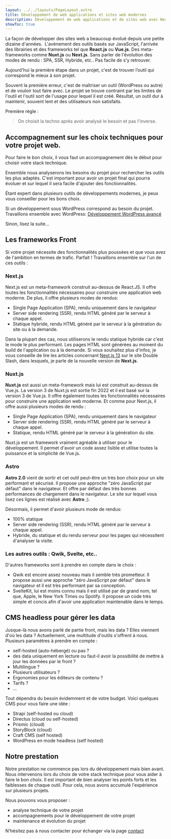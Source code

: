 ```yaml
---
layout: ../../layouts/PageLayout.astro
title: Développement de web applications et sites web modernes
description: Développement de web applications et de sites web avec Next.js, Astro, Nuxt.js.
showToc: true
---
```


La façon de développer des sites web a beaucoup évolué depuis une petite dizaine d'années. 
L'avènement des outils basés sur JavaScript, l'arrivée des librairies et des frameworks tel que **React.js** ou **Vue.js**. Des meta-frameworks comme **Nuxt.js** ou **Next.js**.
Sans parler de l'évolution des modes de rendu : SPA, SSR, Hybride, etc..
Pas facile de s'y retrouver.

Aujourd'hui la première étape dans un projet, c'est de trouver l’outil qui correspond le mieux à son projet.

Souvent la première erreur, c'est de maîtriser un outil (WordPress ou autre) et de vouloir tout faire avec. Le projet se trouve contraint par les limites de l'outil et l'outil sort de l'usage pour lequel il est créé.
Résultat, un outil dur à maintenir, souvent lent et des utilisateurs non satisfaits.

Première règle :

> On choisit la techno après avoir analysé le besoin et pas l'inverse.

## Accompagnement sur les choix techniques pour votre projet web.

Pour faire le bon choix, il vous faut un accompagnement dès le début pour choisir votre stack technique.

Ensemble nous analyserons les besoins du projet pour rechercher les outils les plus adaptés.
C'est important pour avoir un projet final qui pourra évoluer et sur lequel il sera facile d'ajouter des fonctionnalités.

Étant expert dans plusieurs outils de développements modernes, je peux vous conseiller pour les bons choix.

Si un développement sous WordPress correspond au besoin du projet. Travaillons ensemble avec WordPress: [Développement WordPress avancé](/services/developpement-wordpress-avance)

Sinon, lisez la suite...

## Les frameworks Front

Si votre projet nécessite des fonctionnalités plus poussées et que vous avez de l'ambition en termes de trafic. Parfait ! Travaillons ensemble sur l'un de ces outils :

### Next.js

Next.js est un meta-framework construit au-dessus de React.JS. Il offre toutes les fonctionnalités nécessaires pour construire une application web moderne.
De plus, il offre plusieurs modes de rendus:

- Single Page Application (SPA), rendu uniquement dans le navigateur
- Server side rendering (SSR), rendu HTML généré par le serveur à chaque appel.
- Statique hybride, rendu HTML généré par le serveur à la génération du site ou à la demande.

Dans la plupart des cas, nous utiliserons le rendu statique hybride car c'est le mode le plus performant.
Les pages HTML sont générées au moment du build de l'application ou à la demande.
Si vous souhaitez plus d'infos, je vous conseille de lire les articles concernant [Next.js 13](https://double-slash.dev/articles/next-js-13-intro/) sur le site Double Slash, dans lesquels, je parle de la nouvelle version de **Next.js**.

### Nuxt.js

**Nuxt.js** est aussi un meta-framework mais lui est construit au-dessus de Vue.js.
La version 3 de Nuxt.js est sortie fin 2022 et il est basé sur la version 3 de Vue.js.
Il offre également toutes les fonctionnalités nécessaires pour construire une application web moderne.
Et comme pour Next.js, il offre aussi plusieurs modes de rendu :

- Single Page Application (SPA), rendu uniquement dans le navigateur
- Server side rendering (SSR), rendu HTML généré par le serveur à chaque appel.
- Statique, rendu HTML généré par le serveur à la génération du site.

Nuxt.js est un framework vraiment agréable à utiliser pour le développement. Il permet d'avoir un code assez lisible et utilise toutes la puissance et la simplicité de Vue.js.

### Astro

**Astro 2.0** vient de sortir et cet outil peut-être un très bon choix pour un site performant et sécurisé. Il propose une approche "zéro JavaScript par défaut" dans le navigateur. Et offre par défaut des très bonnes performances de chargement dans le navigateur.
Le site sur lequel vous lisez ces lignes est réalisé avec **Astro** ;).

Désormais, il permet d'avoir plusieurs mode de rendus:
- 100% statique
- Server side rendering (SSR), rendu HTML généré par le serveur à chaque appel.
- Hybride, du statique et du rendu serveur pour les pages qui nécessitent d'analyser la visite.


### Les autres outils : Qwik, Svelte, etc..

D'autres frameworks sont à prendre en compte dans le choix :

- Qwik est encore assez nouveau mais il semble très prometteur. Il propose aussi une approche "zéro JavaScript par défaut" dans le navigateur et il est très performant par sa conception.
- SvelteKit, lui est moins connu mais il est utilisé par de grand nom, tel que, Apple, le New York Times ou Spotify. Il propose un code très simple et concis afin d'avoir une application maintenable dans le temps.

## CMS headless pour gérer les data

Jusque-là nous avons parlé de partie front, mais les data ? Elles viennent d'où les data ?
Actuellement, une multitude d'outils s'offrent à nous. 
Plusieurs paramètres à prendre en compte :

- self-hosted (auto-hébergé) ou pas ?
- des data uniquement en lecture ou faut-il avoir la possibilité de mettre à jour les données par le front ?
- Multilingue ?
- Plusieurs utilisateurs ?
- Ergonomies pour les éditeurs de contenu ?
- Tarifs ?
- ...

Tout dépendra du besoin évidemment et de votre budget.
Voici quelques CMS pour vous faire une idée :

- Strapi (self-hosted ou cloud)
- Directus (cloud ou self-hosted)
- Prismic (cloud)
- StoryBlock (cloud)
- Craft CMS (self hosted)
- WordPress en mode headless (self hosted)

## Notre prestation 

Notre prestation ne commence pas lors du développement mais bien avant. Nous intervenons lors du choix de votre stack technique pour vous aider à faire le bon choix.
Il est important de bien analyser les points forts et les faiblesses de chaque outil. Pour cela, nous avons accumulé l'expérience sur plusieurs projets.

Nous pouvons vous proposer :

- analyse technique de votre projet
- accompagnements pour le développement de votre projet
- maintenance et évolution du projet

N'hésitez pas à nous contacter pour échanger via la page [contact](/contact)
